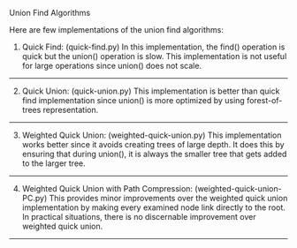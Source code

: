 Union Find Algorithms

Here are few implementations of the union find algorithms:
1) Quick Find: (quick-find.py)
  In this implementation, the find() operation is quick but the union() operation is slow. This implementation is not useful for large operations since union() does not scale. 
_____________________________________________________________________________________

2) Quick Union: (quick-union.py)
  This implementation is better than quick find implementation since union() is more optimized by using forest-of-trees representation. 
_____________________________________________________________________________________

3) Weighted Quick Union: (weighted-quick-union.py)
  This implementation works better since it avoids creating trees of large depth. It does this by ensuring that during union(), it is always the smaller tree that gets added to the larger tree. 
_____________________________________________________________________________________

4) Weighted Quick Union with Path Compression: (weighted-quick-union-PC.py)
  This provides minor improvements over the weighted quick union implementation by making every examined node link directly to the root. In practical situations, there is no discernable improvement over weighted quick union. 
_____________________________________________________________________________________
